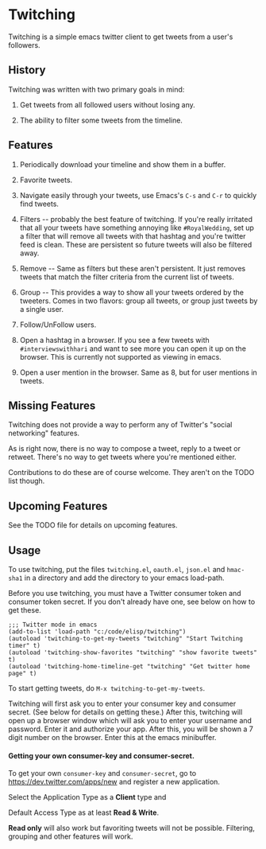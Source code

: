 Twitching
=========

Twitching is a simple emacs twitter client to get tweets
from a user's followers.

History
-------

Twitching was written with two primary goals in mind:

1. Get tweets from all followed users without losing any.

2. The ability to filter some tweets from the timeline.

Features
--------

1. Periodically download your timeline and show them in a
buffer.

2. Favorite tweets.

3. Navigate easily through your tweets, use Emacs's `C-s`
and `C-r` to quickly find tweets.

4. Filters -- probably the best feature of twitching.  If
you're really irritated that all your tweets have something
annoying like `#RoyalWedding`, set up a filter that will
remove all tweets with that hashtag and you're twitter feed
is clean.  These are persistent so future tweets will also
be filtered away.

5. Remove -- Same as filters but these aren't persistent.
It just removes tweets that match the filter criteria from
the current list of tweets.

6. Group -- This provides a way to show all your tweets
ordered by the tweeters.  Comes in two flavors: group all
tweets, or group just tweets by a single user.

7. Follow/UnFollow users.

8. Open a hashtag in a browser.  If you see a few tweets
with `#interviewswithhari` and want to see more you can open
it up on the browser.  This is currently not supported as
viewing in emacs.

9. Open a user mention in the browser.  Same as 8, but for
user mentions in tweets.

Missing Features
----------------

Twitching does not provide a way to perform any of Twitter's
"social networking" features.

As is right now, there is no way to compose a tweet, reply
to a tweet or retweet.  There's no way to get tweets where
you're mentioned either.

Contributions to do these are of course welcome.  They
aren't on the TODO list though.

Upcoming Features
-----------------

See the TODO file for details on upcoming features.

Usage
-----

To use twitching, put the files `twitching.el`, `oauth.el`,
`json.el` and `hmac-sha1` in a directory and add the
directory to your emacs load-path.

Before you use twitching, you must have a Twitter consumer
token and consumer token secret.  If you don't already have
one, see below on how to get these.

    ;;; Twitter mode in emacs
    (add-to-list 'load-path "c:/code/elisp/twitching")
    (autoload 'twitching-to-get-my-tweets "twitching" "Start Twitching timer" t)
    (autoload 'twitching-show-favorites "twitching" "show favorite tweets" t)
    (autoload 'twitching-home-timeline-get "twitching" "Get twitter home page" t)

To start getting tweets, do `M-x twitching-to-get-my-tweets`.

Twitching will first ask you to enter your consumer key and
consumer secret.  (See below for details on getting these.)
After this, twitching will open up a browser window which
will ask you to enter your username and password.  Enter it
and authorize your app.  After this, you will be shown a 7
digit number on the browser.  Enter this at the emacs
minibuffer.

#### Getting your own consumer-key and consumer-secret.

To get your own `consumer-key` and `consumer-secret`, go to
<https://dev.twitter.com/apps/new> and register a new
application.

Select the Application Type as a **Client** type and

Default Access Type as at least **Read & Write**.  

**Read only** will also work but favoriting tweets will not
be possible.  Filtering, grouping and other features will
work.
